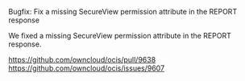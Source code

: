Bugfix: Fix a missing SecureView permission attribute in the REPORT response

We fixed a missing SecureView permission attribute in the REPORT response.

https://github.com/owncloud/ocis/pull/9638  
https://github.com/owncloud/ocis/issues/9607
